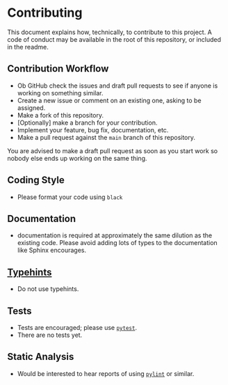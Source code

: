 # Contributing

This document explains how, technically, to contribute to this project. A code of conduct may be available in the root of this repository, or included in the readme.

## Contribution Workflow

* Ob GitHub check the issues and draft pull requests to see if anyone is working on something similar.
* Create a new issue or comment on an existing one, asking to be assigned.
* Make a fork of this repository.
* [Optionally] make a branch for your contribution.
* Implement your feature, bug fix, documentation, etc.
* Make a pull request against the `main` branch of this repository.

You are advised to make a draft pull request as soon as you start work so nobody else ends up working on the same thing.

## Coding Style

* Please format your code using `black`

## Documentation

* documentation is required at approximately the same dilution
as the existing code.
Please avoid adding lots of types to the documentation
like Sphinx encourages.

## [Typehints](https://docs.python.org/3/library/typing.html)

* Do not use typehints.

## Tests

* Tests are encouraged; please use [`pytest`](https://docs.pytest.org/en/stable/).
* There are no tests yet.

## Static Analysis

* Would be interested to hear reports of using [`pylint`](https://pypi.org/project/pylint/) or similar.
